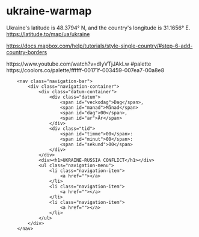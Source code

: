 # ukraine-warmap

Ukraine's latitude is 48.3794° N, and the country's longitude is 31.1656° E.
https://latitude.to/map/ua/ukraine

https://docs.mapbox.com/help/tutorials/style-single-country/#step-6-add-country-borders

   <div id="map"></div>
       <div class="mapClass" id="map"></div>
https://www.youtube.com/watch?v=dIyVTjJAkLw
#palette 
https://coolors.co/palette/ffffff-00171f-003459-007ea7-00a8e8

        <nav class="navigation-bar">
            <div class="navigation-container">
                <div class="datum-container">
                    <div class="datum">
                        <span id="veckodag">Dag</span>,
                        <span id="manad">Månad</span>
                        <span id="dag">00</span>,
                        <span id="ar">År</span>
                    </div>
                    <div class="tid">
                        <span id="timme">00</span>:
                        <span id="minut">00</span>:
                        <span id="sekund">00</span>
                    </div>
                </div>
                <div><h1>UKRAINE-RUSSIA CONFLICT</h1></div>
                <ul class="navigation-menu">
                    <li class="navigation-item">
                        <a href=""></a>
                    </li>
                    <li class="navigation-item">
                        <a href=""></a>
                    </li>
                    <li class="navigation-item">
                        <a href=""></a>
                    </li>
                </ul>
            </div>
        </nav>